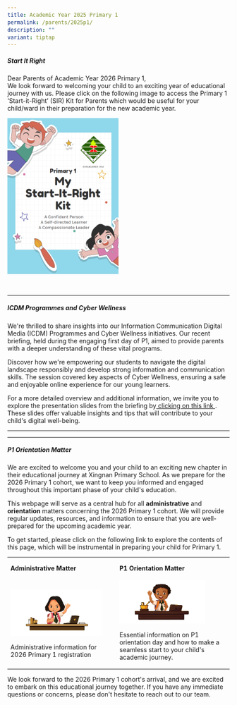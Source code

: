 ```yaml
---
title: Academic Year 2025 Primary 1
permalink: /parents/2025p1/
description: ""
variant: tiptap
---
```

<h5>Start It Right <br></h5>
<p>Dear Parents of Academic Year 2026 Primary 1,
<br>We look forward to welcoming your child to an exciting year of educational
journey with us. Please click on the following image to access the Primary
1 ‘Start-it-Right’ (SIR) Kit for Parents which would be useful for your
child/ward in their preparation for the new academic year.</p>
<div class="isomer-image-wrapper">
<img style="width:50%" height="auto" width="100%" src="/images/Parents/SIR_2024.png">
</div>
<p>
<br>
</p>
<hr>
<h5>ICDM Programmes and Cyber Wellness <br></h5>
<p>We're thrilled to share insights into our Information Communication Digital
Media (ICDM) Programmes and Cyber Wellness initiatives. Our recent briefing,
held during the engaging first day of P1, aimed to provide parents with
a deeper understanding of these vital programs.</p>
<p>Discover how we're empowering our students to navigate the digital landscape
responsibly and develop strong information and communication skills. The
session covered key aspects of Cyber Wellness, ensuring a safe and enjoyable
online experience for our young learners.</p>
<p>For a more detailed overview and additional information, we invite you
to explore the presentation slides from the briefing by<a href="https://docs.google.com/presentation/d/1dwdwXiiF5Uj8qT0-AzY95xqFmXOAwQwv-6hW8CXX49M/edit#slide=id.g2aacdc63839_0_1146" rel="noopener noreferrer nofollow" target="_blank"> clicking on this link </a>.
These slides offer valuable insights and tips that will contribute to your
child's digital well-being.</p>
<hr>
<hr>
<h5>P1 Orientation Matter</h5>
<p>We are excited to welcome you and your child to an exciting new chapter
in their educational journey at Xingnan Primary School. As we prepare for
the 2026 Primary 1 cohort, we want to keep you informed and engaged throughout
this important phase of your child's education.</p>
<p>This webpage will serve as a central hub for all <strong>administrative</strong> and <strong>orientation</strong> matters
concerning the 2026 Primary 1 cohort. We will provide regular updates,
resources, and information to ensure that you are well-prepared for the
upcoming academic year.</p>
<p>To get started, please click on the following link to explore the contents
of this page, which will be instrumental in preparing your child for Primary
1.</p>
<table style="minWidth: 50px">
<colgroup>
<col>
<col>
</colgroup>
<tbody>
<tr>
<td rowspan="1" colspan="1">
<p><strong>Administrative Matter</strong>
</p>
</td>
<td rowspan="1" colspan="1">
<p><strong>P1 Orientation Matter</strong>
</p>
</td>
</tr>
<tr>
<td rowspan="1" colspan="1">
<p></p>
<div class="isomer-image-wrapper">
<img style="width: 90%;" height="auto" width="100%" alt="" src="/images/Parents/admin2.png">
</div>
<p></p>
<p>Administrative information for 2026 Primary 1 registration</p>
</td>
<td rowspan="1" colspan="1">
<div class="isomer-image-wrapper">
<img style="width: 80%;" height="auto" width="100%" alt="" src="/images/Parents/student matter.png">
</div>
<p></p>
<p>Essential information on P1 orientation day and how to make a seamless
start to your child's academic journey.</p>
</td>
</tr>
</tbody>
</table>
<p>We look forward to the 2026 Primary 1 cohort's arrival, and we are excited
to embark on this educational journey together. If you have any immediate
questions or concerns, please don't hesitate to reach out to our team.</p>